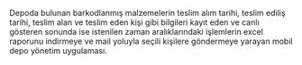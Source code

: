Depoda bulunan barkodlanmış malzemelerin teslim alım tarihi, teslim ediliş tarihi, teslim alan ve teslim eden kişi gibi bilgileri kayıt eden ve canlı gösteren sonunda ise istenilen zaman aralıklarındaki işlemlerin excel raporunu indirmeye ve mail yoluyla seçili kişilere göndermeye yarayan mobil depo yönetim uygulaması.
 
